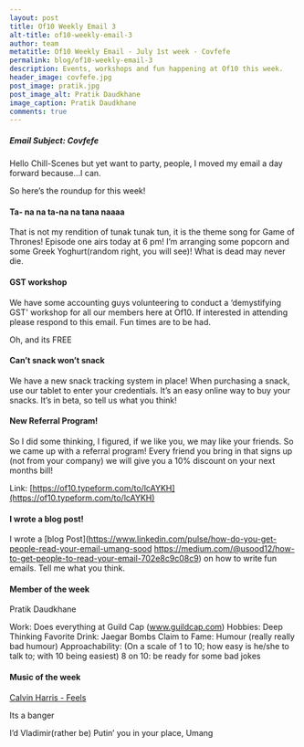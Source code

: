 ```yaml
---
layout: post
title: Of10 Weekly Email 3
alt-title: of10-weekly-email-3
author: team
metatitle: Of10 Weekly Email - July 1st week - Covfefe
permalink: blog/of10-weekly-email-3
description: Events, workshops and fun happening at Of10 this week.
header_image: covfefe.jpg
post_image: pratik.jpg
post_image_alt: Pratik Daudkhane
image_caption: Pratik Daudkhane
comments: true
---
```


##### Email Subject: Covfefe #####

Hello Chill-Scenes but yet want to party, people, I moved my email a day forward because…I can.

So here’s the roundup for this week!

#### Ta- na na ta-na na tana naaaa ####

That is not my rendition of tunak tunak tun, it is the theme song for Game of Thrones! Episode one airs today at 6 pm! I’m arranging some popcorn and some Greek Yoghurt(random right, you will see)! What is dead may never die.

#### GST workshop ####

We have some accounting guys volunteering to conduct a ‘demystifying GST' workshop for all our members here at Of10. If interested in attending please respond to this email. Fun times are to be had.

Oh, and its FREE

#### Can’t snack won’t snack ####

We have a new snack tracking system in place! When purchasing a snack, use our tablet to enter your credentials. It’s an easy online way to buy your snacks. It’s in beta, so tell us what you think!

#### New Referral Program! ####

So I did some thinking, I figured, if we like you, we may like your friends. So we came up with a referral program! Every friend you bring in that signs up (not from your company) we will give you a 10% discount on your next months bill!

Link: [https://of10.typeform.com/to/lcAYKH](https://of10.typeform.com/to/lcAYKH)

#### I wrote a blog post! ####

I wrote a [blog Post](https://www.linkedin.com/pulse/how-do-you-get-people-read-your-email-umang-sood
https://medium.com/@usood12/how-to-get-people-to-read-your-email-702e8c9c08c9) on how to write fun emails. Tell me what you think.

#### Member of the week ####

Pratik Daudkhane

Work: Does everything at Guild Cap (www.guildcap.com)
Hobbies: Deep Thinking
Favorite Drink: Jaegar Bombs
Claim to Fame: Humour (really really bad humour)
Approachability: (On a scale of 1 to 10; how easy is he/she to talk to; with 10 being easiest) 8 on 10: be ready for some bad jokes

#### Music of the week ####

[Calvin Harris - Feels](https://www.youtube.com/watch?v=ozv4q2ov3Mk)

Its a banger

I’d Vladimir(rather be) Putin’ you in your place,
Umang
